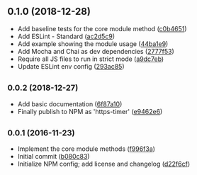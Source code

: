 ## 0.1.0 (2018-12-28)

* Add baseline tests for the core module method ([c0b4651](https://github.com/JoshCrozier/https-timer/commit/c0b4651))
* Add ESLint - Standard ([ac2d5c9](https://github.com/JoshCrozier/https-timer/commit/ac2d5c9))
* Add example showing the module usage ([44ba1e9](https://github.com/JoshCrozier/https-timer/commit/44ba1e9))
* Add Mocha and Chai as dev dependencies ([2777f53](https://github.com/JoshCrozier/https-timer/commit/2777f53))
* Require all JS files to run in strict mode ([a9dc7eb](https://github.com/JoshCrozier/https-timer/commit/a9dc7eb))
* Update ESLint env config ([293ac85](https://github.com/JoshCrozier/https-timer/commit/293ac85))



## <small>0.0.2 (2018-12-27)</small>

* Add basic documentation ([6f87a10](https://github.com/JoshCrozier/https-timer/commit/6f87a10))
* Finally publish to NPM as 'https-timer' ([e9462e6](https://github.com/JoshCrozier/https-timer/commit/e9462e6))



## <small>0.0.1 (2016-11-23)</small>

* Implement the core module methods ([f996f3a](https://github.com/JoshCrozier/https-timer/commit/f996f3a))
* Initial commit ([b080c83](https://github.com/JoshCrozier/https-timer/commit/b080c83))
* Initialize NPM config; add license and changelog ([d22f6cf](https://github.com/JoshCrozier/https-timer/commit/d22f6cf))



